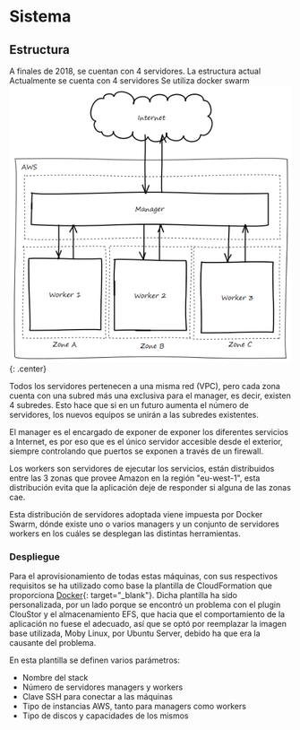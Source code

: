 # Sistema


## Estructura
A finales de 2018, se cuentan con 4 servidores.
La estructura actual Actualmente se cuenta con 4 servidores
Se utiliza docker swarm
![servers_infrastructure](images/servers_infrastructure.png){: .center}

Todos los servidores pertenecen a una misma red (VPC), pero cada zona cuenta con una subred más una exclusiva para el manager, es decir, existen 4 subredes. Esto hace que si en un futuro aumenta el número de servidores, los nuevos equipos se unirán a las subredes existentes.

El manager es el encargado de exponer de exponer los diferentes servicios a Internet, es por eso que es el único servidor accesible desde el exterior, siempre controlando que puertos se exponen a través de un firewall.

Los workers son servidores de ejecutar los servicios, están distribuidos entre las 3 zonas que provee Amazon en la región "eu-west-1", esta distribución evita que la aplicación deje de responder si alguna de las zonas cae.

Esta distribución de servidores adoptada viene impuesta por Docker Swarm, dónde existe uno o varios managers y un conjunto de servidores workers en los cuáles se desplegan las distintas herramientas.

### Despliegue
Para el aprovisionamiento de todas estas máquinas, con sus respectivos requisitos se ha utilizado como base la plantilla de CloudFormation que proporciona [Docker](https://docs.docker.com/docker-for-aws/){: target="_blank"}. Dicha plantilla ha sido personalizada, por un lado porque se encontró un problema con el plugin ClouStor y el almacenamiento EFS, que hacia que el comportamiento de la aplicación no fuese el adecuado, así que se optó por reemplazar la imagen base utilizada, Moby Linux, por Ubuntu Server, debido ha que era la causante del problema.

En esta plantilla se definen varios parámetros:

* Nombre del stack
* Número de servidores managers y workers
* Clave SSH para conectar a las máquinas
* Tipo de instancias AWS, tanto para managers como workers
* Tipo de discos y capacidades de los mismos





